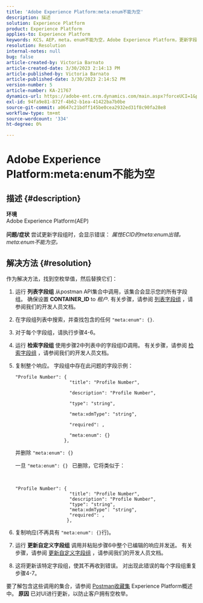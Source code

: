 ```yaml
---
title: 'Adobe Experience Platform:meta:enum不能为空'
description: 描述
solution: Experience Platform
product: Experience Platform
applies-to: Experience Platform
keywords: KCS，AEP，meta，enum不能为空，Adobe Experience Platform，更新字段组，解决方法，疑难解答
resolution: Resolution
internal-notes: null
bug: false
article-created-by: Victoria Barnato
article-created-date: 3/30/2023 2:14:13 PM
article-published-by: Victoria Barnato
article-published-date: 3/30/2023 2:14:52 PM
version-number: 5
article-number: KA-21767
dynamics-url: https://adobe-ent.crm.dynamics.com/main.aspx?forceUCI=1&pagetype=entityrecord&etn=knowledgearticle&id=d7918023-05cf-ed11-b597-6045bd0065b6
exl-id: 94fa9e81-872f-4b62-b1ea-41422ba7b0be
source-git-commit: a0647c21bdff145be0cea2932ed31f8c90fa28e8
workflow-type: tm+mt
source-wordcount: '334'
ht-degree: 0%

---
```


# Adobe Experience Platform:meta:enum不能为空

## 描述 {#description}

<b>环境</b><br>Adobe Experience Platform(AEP)<br><br><b>问题/症状</b>
尝试更新字段组时，会显示错误： *属性ECID的meta:enum出错。 meta:enum不能为空。*


## 解决方法 {#resolution}


作为解决方法，找到空枚举值，然后替换它们：

1. 运行 <b>列表字段组</b> 从postman API集合中调用，该集合会显示您的所有字段组。 确保设置 <b>CONTAINER_ID</b> to *租户*. 有关步骤，请参阅 [列表字段组](https://developer.adobe.com/experience-platform-apis/references/schema-registry/#tag/Field-groups/operation/listFieldGroups) ，请参阅我们的开发人员文档。
2. 在字段组列表中搜索，并查找包含的任何 `"meta:enum": {}`.
3. 对于每个字段组，请执行步骤4-6。
4. 运行 <b>检索字段组</b> 使用步骤2中列表中的字段组ID调用。 有关步骤，请参阅 [检索字段组](https://developer.adobe.com/experience-platform-apis/references/schema-registry/#tag/Field-groups/operation/retrieveFieldGroup) ，请参阅我们的开发人员文档。
5. 复制整个响应。 字段组中存在此问题的字段示例：




   ```clike
   "Profile Number": { 
                       "title": "Profile Number",                                     
                       "description": "Profile Number",                                    
                       "type": "string",                                     
                       "meta:xdmType": "string",                                    
                       "required": ,                                    
                       "meta:enum": {}                               
                     },
   ```



   并删除 `"meta:enum": {}`



   一旦 `"meta:enum": {} ` 已删除，它将类似于：

    

   ```clike
   "Profile Number": {
                       "title": "Profile Number",
                       "description": "Profile Number",
                       "type": "string",
                       "meta:xdmType": "string",
                       "required": ,
                      },
   ```

6. 复制响应(不再具有 `"meta:enum": {}`行)。
7. 运行 <b>更新自定义字段组</b> 调用并粘贴步骤6中整个已编辑的响应并发送。 有关步骤，请参阅 [更新自定义字段组](https://developer.adobe.com/experience-platform-apis/references/schema-registry/#tag/Field-groups/operation/patchFieldGroup) ，请参阅我们的开发人员文档。
8. 这将更新该特定字段组，使其不再收到错误。 对出现此错误的每个字段组重复步骤4-7。


要了解包含这些调用的集合，请参阅 [Postman收藏集](https://experienceleague.adobe.com/docs/experience-platform/landing/platform-apis/postman.html?lang=en#collections) Experience Platform概述中。
<b>原因</b>
已对UI进行更新，以防止客户拥有空枚举。
